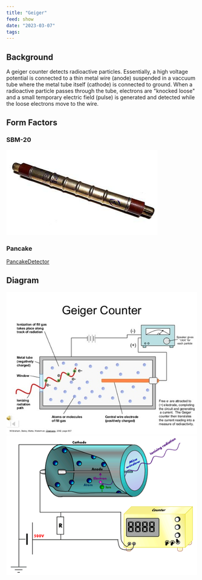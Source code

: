 ```yaml
---
title: "Geiger"
feed: show
date: "2023-03-07"
tags: 
---
```


## Background
A geiger counter detects radioactive particles. Essentially, a high voltage potential is connected to a thin metal wire (anode) suspended in a vaccuum tube where the metal tube itself (cathode) is connected to ground. When a radioactive particle passes through the tube, electrons are "knocked loose" and a small temporary electric field (pulse) is generated and detected while the loose electrons move to the wire. 

## Form Factors
### SBM-20
![400](notes/electrical/sensors/images/sbm20.png)

### Pancake
[PancakeDetector](notes/electrical/sensors/PancakeDetector.md)
## Diagram

![300](notes/electrical/sensors/images/geigercounter.png)
![300](notes/electrical/sensors/images/geigermuller.png)

